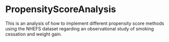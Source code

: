 # PropensityScoreAnalysis
This is an analysis of how to implement different propensity score methods using the NHEFS dataset regarding an observational study of smoking cessation and weight gain.
